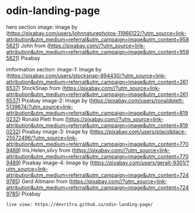# odin-landing-page
hero section image: Image by (https://pixabay.com/users/johnnaturephotos-11966122/?utm_source=link-attribution&utm_medium=referral&utm_campaign=image&utm_content=9585821) John from (https://pixabay.com//?utm_source=link-attribution&utm_medium=referral&utm_campaign=image&utm_content=9585821) Pixabay

imformation section:
    image-1: Image by (https://pixabay.com/users/stocksnap-894430/?utm_source=link-attribution&utm_medium=referral&utm_campaign=image&utm_content=2616537) StockSnap from (https://pixabay.com//?utm_source=link-attribution&utm_medium=referral&utm_campaign=image&utm_content=2616537) Pixabay
    image-2: Image by (https://pixabay.com/users/ronaldplett-5139674/?utm_source=link-attribution&utm_medium=referral&utm_campaign=image&utm_content=8190232) Ronald Plett from (https://pixabay.com//?utm_source=link-attribution&utm_medium=referral&utm_campaign=image&utm_content=8190232) Pixabay
    image-3: Image by (https://pixabay.com/users/placidplace-25572496/?utm_source=link-attribution&utm_medium=referral&utm_campaign=image&utm_content=7709489) Iris,Helen,silvy from (https://pixabay.com//?utm_source=link-attribution&utm_medium=referral&utm_campaign=image&utm_content=7709489) Pixabay
    image-4: Image by (https://pixabay.com/users/geralt-9301/?utm_source=link-attribution&utm_medium=referral&utm_campaign=image&utm_content=7249785) Gerd Altmann from (https://pixabay.com//?utm_source=link-attribution&utm_medium=referral&utm_campaign=image&utm_content=7249785) Pixabay

    live view: https://devritra.github.io/odin-landing-page/